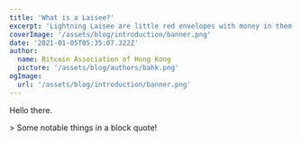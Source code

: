 ```yaml
---
title: 'What is a Laisee?'
excerpt: 'Lightning Laisee are little red envelopes with money in them in the form of Bitcoin on the Lightning Network. They can exist in both physical and digital form. You can send a Lightning Laisee to anyone in the world.'
coverImage: '/assets/blog/introduction/banner.png'
date: '2021-01-05T05:35:07.322Z'
author:
  name: Bitcoin Association of Hong Kong
  picture: '/assets/blog/authors/bahk.png'
ogImage:
  url: '/assets/blog/introduction/banner.png'
---
```


Hello there. 

<div className="mx-3 font-bold">
  > Some notable things in a block quote!
</div>


